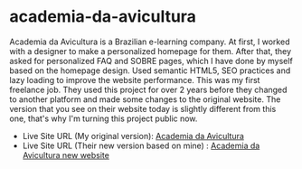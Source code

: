 # academia-da-avicultura

Academia da Avicultura is a Brazilian e-learning company. At first, I worked with a designer to make a personalized homepage for them. After that, they asked for personalized FAQ and SOBRE pages, which I have done by myself based on the homepage design. Used semantic HTML5, SEO practices and lazy loading to improve the website performance. This was my first freelance job. They used this project for over 2 years before they changed to another platform and made some changes to the original website. The version that you see on their website today is slightly different from this one, that's why I'm turning this project public now.

- Live Site URL (My original version): [Academia da Avicultura](https://brunoia.github.io/academia-da-avicultura/)
- Live Site URL (Their new version based on mine) : [Academia da Avicultura new website](https://www.academiadaavicultura.com.br/)

